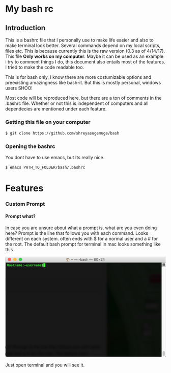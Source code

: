 # My bash rc
   
## Introduction
This is a bashrc file that I personally use to make life easier and also to make terminal look better. Several commands depend on my local scripts, files etc. This is because currently this is the raw version (0.3 as of 4/14/17). This file **Only works on my computer**. Maybe it can be used as an example i try to comment things I do, this document also entails most of the features. I tried to make the code readable too.

This is for bash only, I know there are more costumizable options and preexisting amazingness like bash-it. But this is mostly personal, windows users SHOO!

Most code will be reproduced here, but there are a ton of comments in the .bashrc file. Whether or not this is independent of computers and all dependecies are mentioned under each feature.

### Getting this file on your computer 
```bash
$ git clone https://github.com/shreyasugemuge/bash
```
### Opening the bashrc
You dont have to use emacs, but Its really nice.
```bash
$ emacs PATH_TO_FOLDER/bash/.bashrc
```    
# Features

### Custom Prompt
#### Prompt what?
In case you are unsure about what a prompt is, what are you even doing here?
Prompt is the line that follows you with each command. Looks different on each system. often ends with $ for a normal user and a # for the root. The default bash prompt for terminal in mac looks something like this
   
![$](/img/def_term.png)

Just open terminal and you will see it. 
